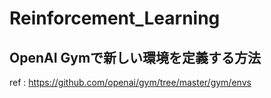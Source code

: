 # Reinforcement_Learning
## OpenAI Gymで新しい環境を定義する方法
ref : https://github.com/openai/gym/tree/master/gym/envs
